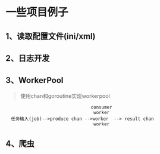 # 一些项目例子

## 1、读取配置文件(ini/xml)

## 2、日志开发

## 3、WorkerPool
>使用chan和goroutine实现workerpool
   
                                    consumer
                                     worker
      任务输入(job)-->produce chan -->worker  --> result chan
                                     worker
                         


## 4、爬虫

